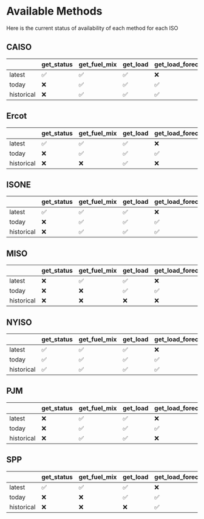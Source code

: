 # Available Methods

Here is the current status of availability of each method for each ISO

<!-- METHOD AVAILABILITY TABLE START -->
## CAISO
|            | get_status   | get_fuel_mix   | get_load   | get_load_forecast   | get_storage   |
|:-----------|:-------------|:---------------|:-----------|:--------------------|:--------------|
| latest     | &#x2705;     | &#x2705;       | &#x2705;   | &#10060;            | &#x2705;      |
| today      | &#10060;     | &#x2705;       | &#x2705;   | &#x2705;            | &#x2705;      |
| historical | &#10060;     | &#x2705;       | &#x2705;   | &#x2705;            | &#x2705;      |
## Ercot
|            | get_status   | get_fuel_mix   | get_load   | get_load_forecast   | get_storage   |
|:-----------|:-------------|:---------------|:-----------|:--------------------|:--------------|
| latest     | &#x2705;     | &#x2705;       | &#x2705;   | &#10060;            | &#10060;      |
| today      | &#10060;     | &#x2705;       | &#x2705;   | &#x2705;            | &#10060;      |
| historical | &#10060;     | &#10060;       | &#x2705;   | &#10060;            | &#10060;      |
## ISONE
|            | get_status   | get_fuel_mix   | get_load   | get_load_forecast   | get_storage   |
|:-----------|:-------------|:---------------|:-----------|:--------------------|:--------------|
| latest     | &#x2705;     | &#x2705;       | &#x2705;   | &#10060;            | &#10060;      |
| today      | &#10060;     | &#x2705;       | &#x2705;   | &#x2705;            | &#10060;      |
| historical | &#10060;     | &#x2705;       | &#x2705;   | &#x2705;            | &#10060;      |
## MISO
|            | get_status   | get_fuel_mix   | get_load   | get_load_forecast   | get_storage   |
|:-----------|:-------------|:---------------|:-----------|:--------------------|:--------------|
| latest     | &#10060;     | &#x2705;       | &#x2705;   | &#10060;            | &#10060;      |
| today      | &#10060;     | &#10060;       | &#x2705;   | &#x2705;            | &#10060;      |
| historical | &#10060;     | &#10060;       | &#10060;   | &#10060;            | &#10060;      |
## NYISO
|            | get_status   | get_fuel_mix   | get_load   | get_load_forecast   | get_storage   |
|:-----------|:-------------|:---------------|:-----------|:--------------------|:--------------|
| latest     | &#x2705;     | &#x2705;       | &#x2705;   | &#10060;            | &#10060;      |
| today      | &#x2705;     | &#x2705;       | &#x2705;   | &#x2705;            | &#10060;      |
| historical | &#x2705;     | &#x2705;       | &#x2705;   | &#x2705;            | &#10060;      |
## PJM
|            | get_status   | get_fuel_mix   | get_load   | get_load_forecast   | get_storage   |
|:-----------|:-------------|:---------------|:-----------|:--------------------|:--------------|
| latest     | &#10060;     | &#x2705;       | &#x2705;   | &#10060;            | &#10060;      |
| today      | &#10060;     | &#x2705;       | &#x2705;   | &#x2705;            | &#10060;      |
| historical | &#10060;     | &#x2705;       | &#x2705;   | &#10060;            | &#10060;      |
## SPP
|            | get_status   | get_fuel_mix   | get_load   | get_load_forecast   | get_storage   |
|:-----------|:-------------|:---------------|:-----------|:--------------------|:--------------|
| latest     | &#x2705;     | &#x2705;       | &#x2705;   | &#10060;            | &#10060;      |
| today      | &#10060;     | &#10060;       | &#x2705;   | &#x2705;            | &#10060;      |
| historical | &#10060;     | &#10060;       | &#10060;   | &#x2705;            | &#10060;      |

<!-- METHOD AVAILABILITY TABLE END -->
